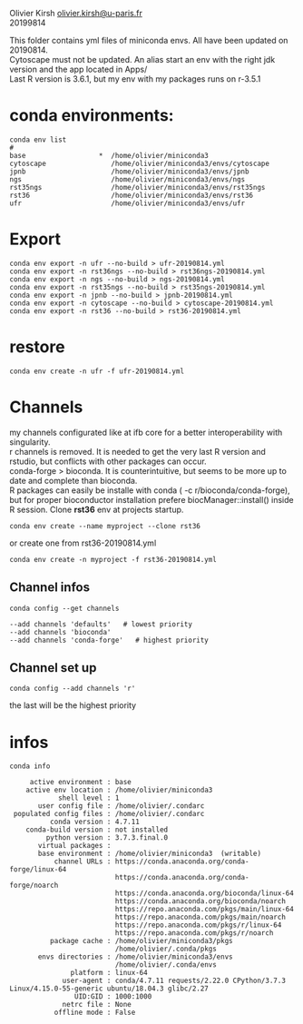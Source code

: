 Olivier Kirsh <olivier.kirsh@u-paris.fr>  
20199814  

This folder contains yml files of miniconda envs.
All have been updated on 20190814.  
Cytoscape must not be updated. An alias start an env with the right jdk version and the app located in Apps/  
Last R version is 3.6.1, but my env with my packages runs on r-3.5.1

# conda environments:
```
conda env list
#
base                  *  /home/olivier/miniconda3
cytoscape                /home/olivier/miniconda3/envs/cytoscape
jpnb                     /home/olivier/miniconda3/envs/jpnb
ngs                      /home/olivier/miniconda3/envs/ngs
rst35ngs                 /home/olivier/miniconda3/envs/rst35ngs
rst36                    /home/olivier/miniconda3/envs/rst36
ufr                      /home/olivier/miniconda3/envs/ufr
```

# Export  

```
conda env export -n ufr --no-build > ufr-20190814.yml
conda env export -n rst36ngs --no-build > rst36ngs-20190814.yml
conda env export -n ngs --no-build > ngs-20190814.yml
conda env export -n rst35ngs --no-build > rst35ngs-20190814.yml
conda env export -n jpnb --no-build > jpnb-20190814.yml
conda env export -n cytoscape --no-build > cytoscape-20190814.yml
conda env export -n rst36 --no-build > rst36-20190814.yml
```

# restore  

```
conda env create -n ufr -f ufr-20190814.yml 
```

# Channels  

my channels configurated like at ifb core for a better interoperability with singularity.  
r channels is removed. It is needed to get the very last R version and rstudio, but conflicts with other packages can occur.  
conda-forge > bioconda. It is counterintuitive, but seems to be more up to date and complete than bioconda.  
R packages can easily be installe with conda ( -c r/bioconda/conda-forge), but for proper bioconductor installation prefere biocManager::install() inside R session. Clone **rst36** env at projects startup.  

```
conda env create --name myproject --clone rst36
```

or create one from rst36-20190814.yml

```
conda env create -n myproject -f rst36-20190814.yml
```

## Channel infos

```
conda config --get channels

--add channels 'defaults'   # lowest priority
--add channels 'bioconda'
--add channels 'conda-forge'   # highest priority
```

## Channel set up

```
conda config --add channels 'r'
```
the last will be the highest priority  

# infos
```
conda info

     active environment : base
    active env location : /home/olivier/miniconda3
            shell level : 1
       user config file : /home/olivier/.condarc
 populated config files : /home/olivier/.condarc
          conda version : 4.7.11
    conda-build version : not installed
         python version : 3.7.3.final.0
       virtual packages : 
       base environment : /home/olivier/miniconda3  (writable)
           channel URLs : https://conda.anaconda.org/conda-forge/linux-64
                          https://conda.anaconda.org/conda-forge/noarch
                          https://conda.anaconda.org/bioconda/linux-64
                          https://conda.anaconda.org/bioconda/noarch
                          https://repo.anaconda.com/pkgs/main/linux-64
                          https://repo.anaconda.com/pkgs/main/noarch
                          https://repo.anaconda.com/pkgs/r/linux-64
                          https://repo.anaconda.com/pkgs/r/noarch
          package cache : /home/olivier/miniconda3/pkgs
                          /home/olivier/.conda/pkgs
       envs directories : /home/olivier/miniconda3/envs
                          /home/olivier/.conda/envs
               platform : linux-64
             user-agent : conda/4.7.11 requests/2.22.0 CPython/3.7.3 Linux/4.15.0-55-generic ubuntu/18.04.3 glibc/2.27
                UID:GID : 1000:1000
             netrc file : None
           offline mode : False

```

